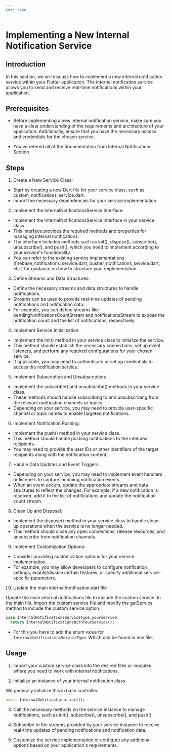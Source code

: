 ```yaml
---
toc: true
---
```


# Implementing a New Internal Notification Service

## Introduction

In this section, we will discuss how to implement a new internal notification service within your Flutter application. The internal notification service allows you to send and receive real-time notifications within your application.

## Prerequisites

- Before implementing a new internal notification service, make sure you have a clear understanding of the requirements and architecture of your application. Additionally, ensure that you have the necessary access and credentials for the chosen service.

- You've refered all of the documentation from Internal Notifications Section

## Steps

1. Create a New Service Class:

- Start by creating a new Dart file for your service class, such as custom_notifications_service.dart.
- Import the necessary dependencies for your service implementation.

2. Implement the InternalNotificationsService Interface:

- Implement the InternalNotificationsService interface in your service class.
- This interface provides the required methods and properties for managing internal notifications.
- The interface includes methods such as init(), dispose(), subscribe(), unsubscribe(), and push(), which you need to implement according to your service's functionality.
- You can refer to the existing service implementations (firebase_notifications_service.dart, pusher_notifications_service.dart, etc.) for guidance on how to structure your implementation.

3. Define Streams and Data Structures:

- Define the necessary streams and data structures to handle notifications.
- Streams can be used to provide real-time updates of pending notifications and notification data.
- For example, you can define streams like pendingNotificationsCountStream and notificationsStream to expose the notification count and the list of notifications, respectively.

4. Implement Service Initialization:

- Implement the init() method in your service class to initialize the service.
- This method should establish the necessary connections, set up event listeners, and perform any required configurations for your chosen service.
- If applicable, you may need to authenticate or set up credentials to access the notification service.

5. Implement Subscription and Unsubscription:

- Implement the subscribe() and unsubscribe() methods in your service class.
- These methods should handle subscribing to and unsubscribing from the relevant notification channels or topics.
- Depending on your service, you may need to provide user-specific channel or topic names to enable targeted notifications.

6. Implement Notification Pushing:

- Implement the push() method in your service class.
- This method should handle pushing notifications to the intended recipients.
- You may need to provide the user IDs or other identifiers of the target recipients along with the notification content.

7. Handle Data Updates and Event Triggers:

- Depending on your service, you may need to implement event handlers or listeners to capture incoming notification events.
- When an event occurs, update the appropriate streams and data structures to reflect the changes.
For example, if a new notification is received, add it to the list of notifications and update the notification count stream.

8. Clean Up and Disposal:

- Implement the dispose() method in your service class to handle clean-up operations when the service is no longer needed.
- This method should close any open connections, release resources, and unsubscribe from notification channels.

9. Implement Customization Options:

- Consider providing customization options for your service implementation.
- For example, you may allow developers to configure notification settings, enable/disable certain features, or specify additional service-specific parameters.

10. Update the main internal/notification.dart file

Update the main internal notifications file to include the custom service. In the main file, import the custom service file and modify the getService method to include the custom service option.

```dart
case InternalNotificationsServiceType.yourservice:
  return InternalNotificationsWithYourService();
```

- For this you have to add the enum value for `InternalNotificationsServiceType`. Which can be found in env file.

## Usage

1. Import your custom service class into the desired files or modules where you need to work with internal notifications.

2. Initialize an instance of your internal notification class.

We generally initialize this in base controller.

```dart
await InternalNotifications.init();
```

3. Call the necessary methods on the service instance to manage notifications, such as init(), subscribe(), unsubscribe(), and push().

4. Subscribe to the streams provided by your service instance to receive real-time updates of pending notifications and notification data.

5. Customize the service implementation or configure any additional options based on your application's requirements.